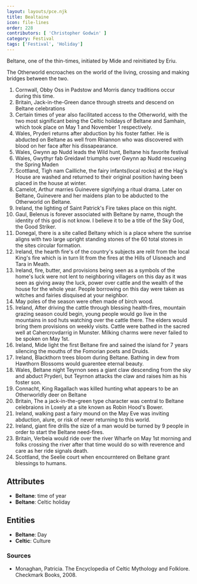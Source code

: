 ```yaml
---
layout: layouts/pce.njk
title: Bealtaine
icon: file-lines
order: 228
contributors: [ 'Christopher Godwin' ]
category: Festival
tags: ['Festival', 'Holiday']
---
```

Beltane, one of the thin-times, initiated by Mide and reinitiated by Eriu.

The Otherworld encroaches on the world of the living, crossing and making bridges between the two.

1. Cornwall, Obby Oss in Padstow and Morris dancy traditions occur during this time.
1. Britain, Jack-in-the-Green dance through streets and descend on Beltane celebrations
1. Certain times of year also facilitated access to the Otherworld, with the two most significant being the Celtic holidays of Beltane and Samhain, which took place on May 1 and November 1 respectively.
1. Wales, Pryderi returns after abduction by his foster father. He is abducted on Beltane as well from Rhiannon who was discovered with blood on her face after his dissapearance.
1. Wales, Gwynn ap Nudd leads the Wild hunt, Beltane his favorite festival
1. Wales, Gwythyr fab Greidawl triumphs over Gwynn ap Nudd rescueing the Spring Maden
1. Scottland, Tigh nam Cailliche, the fairy infants(local rocks) at the Hag's House are washed and returned to their original position having been placed in the house at winter.
1. Camelot, Arthur marries Guinevere signifying a ritual drama. Later on Beltane, Guinevere and her maidens plan to be abducted to the Otherworld on Beltane.
1. Ireland, the lighting of Saint Patrick's Fire takes place on this night.
1. Gaul, Belenus is forever associated with Beltane by name, though the identity of this god is not know. I believe it to be a title of the Sky God, the Good Striker.
1. Donegal, there is a site called Beltany which is a place where the sunrise aligns with two large upright standing stones of the 60 total stones in the sites circular formation.
1. Ireland, the hearth fire's of the country's subjects are relit from the local King's fire which is in turn lit from the fires at the Hills of Uisneach and Tara in Meath.
1. Ireland, fire, butter, and provisions being seen as a symbols of the home's luck were not lent to neighboring villagers on this day as it was seen as giving away the luck, power over cattle and the wealth of the house for the whole year. People borrowing on this day were taken as witches and fairies disquised at your neighbor.
1. May poles of the season were often made of birch wood.
1. Ireland, After driving the cattle through blessing health-fires, mountain grazing season could begin, young people would go live in the mountains in sod huts watching over the cattle there. The elders would bring them provisions on weekly visits. Cattle were bathed in the sacred well at Cahercrovdarrig in Munster. Milking charms were never failed to be spoken on May 1st.
1. Ireland, Mide light the first Beltane fire and sained the island for 7 years silencing the mouths of the Fomorian poets and Druids.
1. Ireland, Blackthorn trees bloom during Beltane. Bathing in dew from Hawthorn Blossoms would guarentee eternal beauty.
1. Wales, Beltane night Teyrnon sees a giant claw descending from the sky and abduct Pryderi, but Teyrnon attacks the claw and raises him as his foster son.
1. Connacht, King Ragallach was killed hunting what appears to be an Otherworldly deer on Beltane
1. Britain, The a jack-in-the-green type character was central to Beltane celebraions in Loxely at a site known as Robin Hood's Bower.
1. Ireland, walking past a fairy mound on the May Eve was inviting abduction, alure, or risk of never returning to this world.
1. Ireland, giant fire drills the size of a man would be turned by 9 people in order to start the Beltane need-fires.
1. Britain, Verbeia would ride over the river Wharfe on May 1st morning and folks crossing the river after that time would do so with reverence and care as her ride signals death.
1. Scottland, the Seelie court when encourntered on Beltane grant blessings to humans.


## Attributes

- **Beltane**: time of year
- **Beltane**: Celtic holiday

## Entities

- **Beltane**: Day
- **Celtic**: Culture

### Sources

- Monaghan, Patricia. The Encyclopedia of Celtic Mythology and Folklore. Checkmark Books, 2008.

